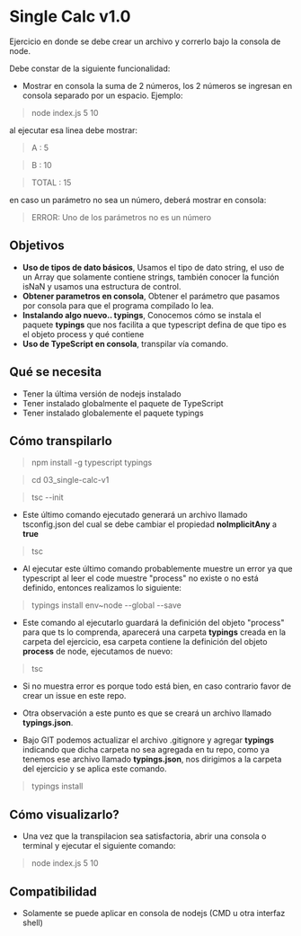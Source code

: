 # Single Calc v1.0

Ejercicio en donde se debe crear un archivo y correrlo bajo la consola de node.

Debe constar de la siguiente funcionalidad:

- Mostrar en consola la suma de 2 números, los 2 números se ingresan en consola separado por un espacio. Ejemplo:

> node index.js 5 10

al ejecutar esa linea debe mostrar:

> A : 5

> B : 10

> TOTAL : 15

en caso un parámetro no sea un número, deberá mostrar en consola:

> ERROR: Uno de los parámetros no es un número

## Objetivos

- **Uso de tipos de dato básicos**, Usamos el tipo de dato string, el uso de un Array que solamente contiene strings, también conocer la función isNaN y usamos una estructura de control.
- **Obtener parametros en consola**, Obtener el parámetro que pasamos por consola para que el programa compilado lo lea.
- **Instalando algo nuevo.. typings**, Conocemos cómo se instala el paquete **typings** que nos facilita a que typescript defina de que tipo es el objeto process y qué contiene
- **Uso de TypeScript en consola**, transpilar vía comando.

## Qué se necesita

- Tener la última versión de nodejs instalado
- Tener instalado globalmente el paquete de TypeScript
- Tener instalado globalemente el paquete typings

## Cómo transpilarlo

> npm install -g typescript typings

> cd 03_single-calc-v1

> tsc --init

- Este último comando ejecutado generará un archivo llamado tsconfig.json del cual se debe cambiar el propiedad **noImplicitAny** a **true**

> tsc

- Al ejecutar este último comando probablemente muestre un error ya que typescript al leer el code muestre "process" no existe o no está definido, entonces realizamos lo siguiente:

> typings install env~node --global --save

- Este comando al ejecutarlo guardará la definición del objeto "process" para que ts lo comprenda, aparecerá una carpeta **typings** creada en la carpeta del ejercicio, esa carpeta contiene la definición del objeto **process** de node, ejecutamos de nuevo:

> tsc

- Si no muestra error es porque todo está bien, en caso contrario favor de crear un issue en este repo.

- Otra observación a este punto es que se creará un archivo llamado **typings.json**.

- Bajo GIT podemos actualizar el archivo .gitignore y agregar **typings** indicando que dicha carpeta no sea agregada en tu repo, como ya tenemos ese archivo llamado **typings.json**, nos dirigimos a la carpeta del ejercicio y se aplica este comando.

> typings install

## Cómo visualizarlo?

- Una vez que la transpilacion sea satisfactoria, abrir una consola o terminal y ejecutar el siguiente comando:

> node index.js 5 10

## Compatibilidad

- Solamente se puede aplicar en consola de nodejs (CMD u otra interfaz shell)
